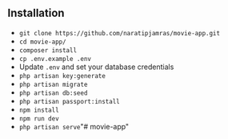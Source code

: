 ## Installation

- `git clone https://github.com/naratipjamras/movie-app.git`
- `cd movie-app/`
- `composer install`
- `cp .env.example .env`
- Update `.env` and set your database credentials
- `php artisan key:generate`
- `php artisan migrate`
- `php artisan db:seed`
- `php artisan passport:install`
- `npm install`
- `npm run dev`
- `php artisan serve`"# movie-app" 
